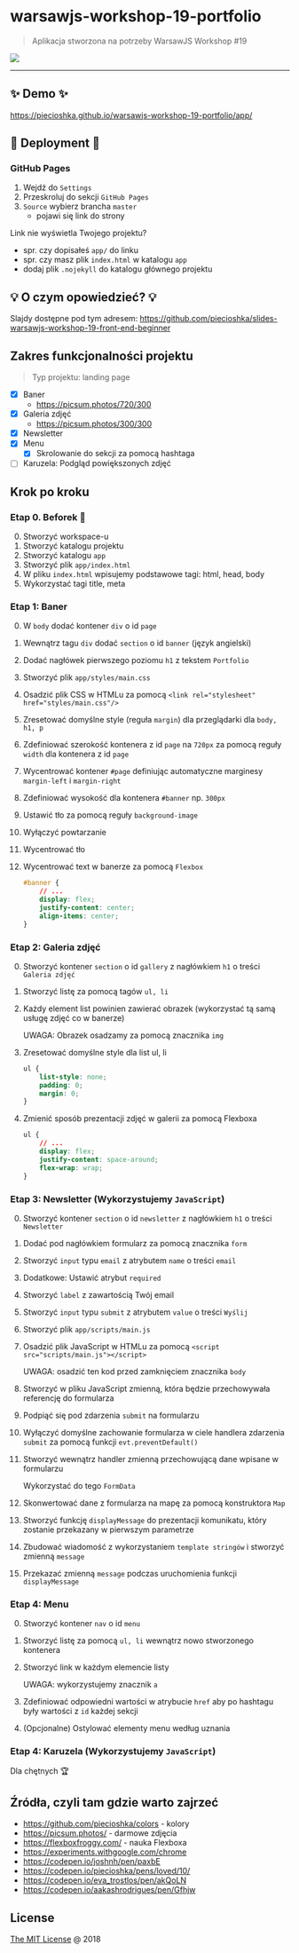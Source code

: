 # warsawjs-workshop-19-portfolio 

> Aplikacja stworzona na potrzeby WarsawJS Workshop #19

![](http://warsawjs.com/assets/images/logo/logo-transparent-240x240.png)

---

## ✨ Demo ✨

https://piecioshka.github.io/warsawjs-workshop-19-portfolio/app/

## :rocket: Deployment :rocket:

### GitHub Pages

1. Wejdź do `Settings`
2. Przeskroluj do sekcji `GitHub Pages`
3. `Source` wybierz brancha `master`
    - pojawi się link do strony

Link nie wyświetla Twojego projektu?
- spr. czy dopisałeś `app/` do linku
- spr. czy masz plik `index.html` w katalogu `app`
- dodaj plik `.nojekyll` do katalogu głównego projektu

## :bulb: O czym opowiedzieć? :bulb:

Slajdy dostępne pod tym adresem: https://github.com/piecioshka/slides-warsawjs-workshop-19-front-end-beginner

## Zakres funkcjonalności projektu

> Typ projektu: landing page

- [x] Baner
    - https://picsum.photos/720/300
- [x] Galeria zdjęć
    - https://picsum.photos/300/300
- [x] Newsletter
- [x] Menu
    - [x] Skrolowanie do sekcji za pomocą hashtaga
- [ ] Karuzela: Podgląd powiększonych zdjęć

## Krok po kroku

### Etap 0. Beforek :beer:

0. Stworzyć workspace-u
0. Stworzyć katalogu projektu
0. Stworzyć katalogu `app`
0. Stworzyć plik `app/index.html`
0. W pliku `index.html` wpisujemy podstawowe tagi:
    html, head, body
0. Wykorzystać tagi title, meta

### Etap 1: Baner

0. W `body` dodać kontener `div` o id `page`
0. Wewnątrz tagu `div` dodać `section` o id `banner` (język angielski)
0. Dodać nagłówek pierwszego poziomu `h1` z tekstem `Portfolio`
0. Stworzyć plik `app/styles/main.css`
0. Osadzić plik CSS w HTMLu za pomocą `<link rel="stylesheet" href="styles/main.css"/>`
0. Zresetować domyślne style (reguła `margin`) dla przeglądarki dla `body, h1, p`
0. Zdefiniować szerokość kontenera z id `page` na `720px` za pomocą reguły `width` dla kontenera z id `page`
0. Wycentrować kontener `#page` definiując automatyczne marginesy `margin-left` i `margin-right`
0. Zdefiniować wysokość dla kontenera `#banner` np. `300px`
0. Ustawić tło za pomocą reguły `background-image`
0. Wyłączyć powtarzanie
0. Wycentrować tło
0. Wycentrować text w banerze za pomocą `Flexbox`

    ```css
    #banner {
        // ...
        display: flex;
        justify-content: center;
        align-items: center;
    }
    ```

### Etap 2: Galeria zdjęć

0. Stworzyć kontener `section` o id `gallery` z nagłówkiem `h1` o treści `Galeria zdjęć`
0. Stworzyć listę za pomocą tagów `ul, li`
0. Każdy element list powinien zawierać obrazek (wykorzystać tą samą usługę
    zdjęć co w banerze)

    UWAGA: Obrazek osadzamy za pomocą znacznika `img`

0. Zresetować domyślne style dla list ul, li

    ```css
    ul {
        list-style: none;
        padding: 0;
        margin: 0;
    }
    ```

0. Zmienić sposób prezentacji zdjęć w galerii za pomocą Flexboxa

    ```css
    ul {
        // ...
        display: flex;
        justify-content: space-around;
        flex-wrap: wrap;
    }
    ```

### Etap 3: Newsletter (Wykorzystujemy `JavaScript`)

0. Stworzyć kontener `section` o id `newsletter` z nagłówkiem `h1` o treści `Newsletter`
0. Dodać pod nagłówkiem formularz za pomocą znacznika `form`
0. Stworzyć `input` typu `email` z atrybutem `name` o treści `email`
0. Dodatkowe: Ustawić atrybut `required`
0. Stworzyć `label` z zawartością Twój email
0. Stworzyć `input` typu `submit` z atrybutem `value` o treści `Wyślij`
0. Stworzyć plik `app/scripts/main.js`
0. Osadzić plik JavaScript w HTMLu za pomocą `<script src="scripts/main.js"></script>`
    
    UWAGA: osadzić ten kod przed zamknięciem znacznika `body`
    
0. Stworzyć w pliku JavaScript zmienną, która będzie przechowywała referencję do formularza
0. Podpiąć się pod zdarzenia `submit` na formularzu
0. Wyłączyć domyślne zachowanie formularza w ciele handlera zdarzenia `submit` za pomocą funkcji `evt.preventDefault()`
0. Stworzyć wewnątrz handler zmienną przechowującą dane wpisane w formularzu

    Wykorzystać do tego `FormData`

0. Skonwertować dane z formularza na mapę za pomocą konstruktora `Map`
0. Stworzyć funkcję `displayMessage` do prezentacji komunikatu, który zostanie
    przekazany w pierwszym parametrze
0. Zbudować wiadomość z wykorzystaniem `template stringów` i stworzyć zmienną `message`
0. Przekazać zmienną `message` podczas uruchomienia funkcji `displayMessage`

### Etap 4: Menu

0. Stworzyć kontener `nav` o id `menu`
0. Stworzyć listę za pomocą `ul, li` wewnątrz nowo stworzonego kontenera
0. Stworzyć link w każdym elemencie listy
    
    UWAGA: wykorzystujemy znacznik `a`

0. Zdefiniować odpowiedni wartości w atrybucie `href` aby po hashtagu były
    wartości z `id` każdej sekcji
0. (Opcjonalne) Ostylować elementy menu według uznania

### Etap 4: Karuzela (Wykorzystujemy `JavaScript`)

Dla chętnych 🏆

## Źródła, czyli tam gdzie warto zajrzeć

- https://github.com/piecioshka/colors - kolory
- https://picsum.photos/ - darmowe zdjęcia
- https://flexboxfroggy.com/ - nauka Flexboxa
- https://experiments.withgoogle.com/chrome
- https://codepen.io/joshnh/pen/paxbE
- https://codepen.io/piecioshka/pens/loved/10/
- https://codepen.io/eva_trostlos/pen/akQoLN
- https://codepen.io/aakashrodrigues/pen/Gfhjw

## License

[The MIT License](http://piecioshka.mit-license.org) @ 2018
